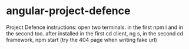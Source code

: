 # angular-project-defence
Project Defence
instructions: open two terminals. in the first npm i and in the second too. after installed in the first cd client, ng s, in the second cd framework, npm start
(try the 404 page when writing fake url)
